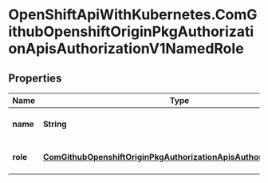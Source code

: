 # OpenShiftApiWithKubernetes.ComGithubOpenshiftOriginPkgAuthorizationApisAuthorizationV1NamedRole

## Properties
Name | Type | Description | Notes
------------ | ------------- | ------------- | -------------
**name** | **String** | Name is the name of the role | 
**role** | [**ComGithubOpenshiftOriginPkgAuthorizationApisAuthorizationV1Role**](ComGithubOpenshiftOriginPkgAuthorizationApisAuthorizationV1Role.md) | Role is the role being named | 



